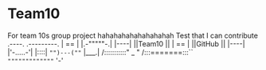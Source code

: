 # Team10
For team 10s group project hahahahahahahahahah
Test that I can contribute
                  .----.
      .---------. | == |
      |.-"""""-.| |----|
      ||Team10 || | == |
      ||GitHub || |----|
      |'-.....-'| |::::|
      `"")---(""` |___.|
     /:::::::::::\" _  "
    /:::=======:::\`\`\
    `"""""""""""""`  '-'

